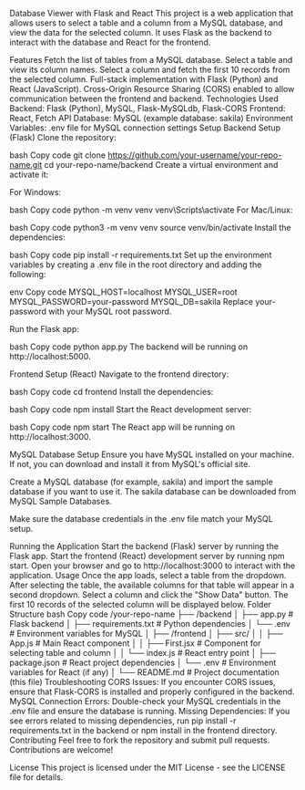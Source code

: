 Database Viewer with Flask and React
This project is a web application that allows users to select a table and a column from a MySQL database, and view the data for the selected column. It uses Flask as the backend to interact with the database and React for the frontend.

Features
Fetch the list of tables from a MySQL database.
Select a table and view its column names.
Select a column and fetch the first 10 records from the selected column.
Full-stack implementation with Flask (Python) and React (JavaScript).
Cross-Origin Resource Sharing (CORS) enabled to allow communication between the frontend and backend.
Technologies Used
Backend: Flask (Python), MySQL, Flask-MySQLdb, Flask-CORS
Frontend: React, Fetch API
Database: MySQL (example database: sakila)
Environment Variables: .env file for MySQL connection settings
Setup
Backend Setup (Flask)
Clone the repository:

bash
Copy code
git clone https://github.com/your-username/your-repo-name.git
cd your-repo-name/backend
Create a virtual environment and activate it:

For Windows:

bash
Copy code
python -m venv venv
venv\Scripts\activate
For Mac/Linux:

bash
Copy code
python3 -m venv venv
source venv/bin/activate
Install the dependencies:

bash
Copy code
pip install -r requirements.txt
Set up the environment variables by creating a .env file in the root directory and adding the following:

env
Copy code
MYSQL_HOST=localhost
MYSQL_USER=root
MYSQL_PASSWORD=your-password
MYSQL_DB=sakila
Replace your-password with your MySQL root password.

Run the Flask app:

bash
Copy code
python app.py
The backend will be running on http://localhost:5000.

Frontend Setup (React)
Navigate to the frontend directory:

bash
Copy code
cd frontend
Install the dependencies:

bash
Copy code
npm install
Start the React development server:

bash
Copy code
npm start
The React app will be running on http://localhost:3000.

MySQL Database Setup
Ensure you have MySQL installed on your machine. If not, you can download and install it from MySQL's official site.

Create a MySQL database (for example, sakila) and import the sample database if you want to use it. The sakila database can be downloaded from MySQL Sample Databases.

Make sure the database credentials in the .env file match your MySQL setup.

Running the Application
Start the backend (Flask) server by running the Flask app.
Start the frontend (React) development server by running npm start.
Open your browser and go to http://localhost:3000 to interact with the application.
Usage
Once the app loads, select a table from the dropdown.
After selecting the table, the available columns for that table will appear in a second dropdown.
Select a column and click the "Show Data" button.
The first 10 records of the selected column will be displayed below.
Folder Structure
bash
Copy code
/your-repo-name
├── /backend
│   ├── app.py              # Flask backend
│   ├── requirements.txt    # Python dependencies
│   └── .env                # Environment variables for MySQL
│
├── /frontend
│   ├── src/
│   │   ├── App.js          # Main React component
│   │   ├── First.jsx       # Component for selecting table and column
│   │   └── index.js        # React entry point
│   ├── package.json        # React project dependencies
│   └── .env                # Environment variables for React (if any)
│
└── README.md               # Project documentation (this file)
Troubleshooting
CORS Issues: If you encounter CORS issues, ensure that Flask-CORS is installed and properly configured in the backend.
MySQL Connection Errors: Double-check your MySQL credentials in the .env file and ensure the database is running.
Missing Dependencies: If you see errors related to missing dependencies, run pip install -r requirements.txt in the backend or npm install in the frontend directory.
Contributing
Feel free to fork the repository and submit pull requests. Contributions are welcome!

License
This project is licensed under the MIT License - see the LICENSE file for details.
